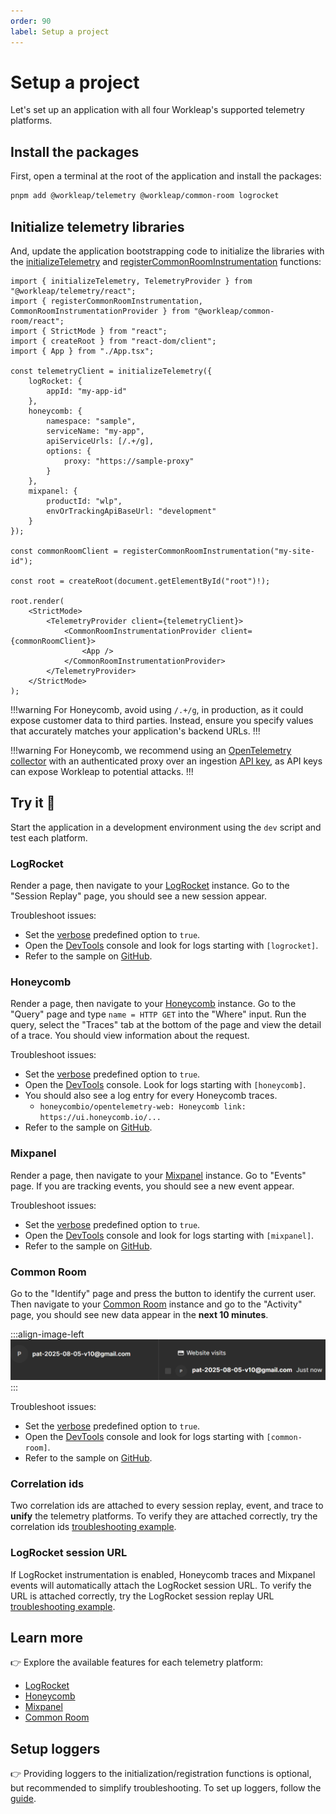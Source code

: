 ```yaml
---
order: 90
label: Setup a project
---
```


# Setup a project

Let's set up an application with all four Workleap's supported telemetry platforms.

## Install the packages

First, open a terminal at the root of the application and install the packages:

```bash
pnpm add @workleap/telemetry @workleap/common-room logrocket
```

## Initialize telemetry libraries

And, update the application bootstrapping code to initialize the libraries with the [initializeTelemetry](../reference/telemetry/initializeTelemetry.md) and [registerCommonRoomInstrumentation](../reference/common-room/registerCommonRoomInstrumentation.md) functions:

```tsx !#7-23,25,31-32,34-35 index.tsx
import { initializeTelemetry, TelemetryProvider } from "@workleap/telemetry/react";
import { registerCommonRoomInstrumentation, CommonRoomInstrumentationProvider } from "@workleap/common-room/react";
import { StrictMode } from "react";
import { createRoot } from "react-dom/client";
import { App } from "./App.tsx";

const telemetryClient = initializeTelemetry({
    logRocket: {
        appId: "my-app-id"
    },
    honeycomb: {
        namespace: "sample",
        serviceName: "my-app",
        apiServiceUrls: [/.+/g],
        options: {
            proxy: "https://sample-proxy"
        }
    },
    mixpanel: {
        productId: "wlp",
        envOrTrackingApiBaseUrl: "development"
    }
});

const commonRoomClient = registerCommonRoomInstrumentation("my-site-id");

const root = createRoot(document.getElementById("root")!);

root.render(
    <StrictMode>
        <TelemetryProvider client={telemetryClient}>
            <CommonRoomInstrumentationProvider client={commonRoomClient}>
                <App />
            </CommonRoomInstrumentationProvider>
        </TelemetryProvider>
    </StrictMode>
);
```

!!!warning
For Honeycomb, avoid using `/.+/g`, in production, as it could expose customer data to third parties. Instead, ensure you specify values that accurately matches your application's backend URLs.
!!!

!!!warning
For Honeycomb, we recommend using an [OpenTelemetry collector](https://docs.honeycomb.io/send-data/opentelemetry/collector/) with an authenticated proxy over an ingestion [API key](https://docs.honeycomb.io/get-started/configure/environments/manage-api-keys/#create-api-key), as API keys can expose Workleap to potential attacks.
!!!

## Try it :rocket:

Start the application in a development environment using the `dev` script and test each platform.

### LogRocket

Render a page, then navigate to your [LogRocket](https://app.logrocket.com/) instance. Go to the "Session Replay" page, you should see a new session appear.

Troubleshoot issues:

- Set the [verbose](../reference/telemetry/initializeTelemetry.md#verbose-mode) predefined option to `true`.
- Open the [DevTools](https://developer.chrome.com/docs/devtools/) console and look for logs starting with `[logrocket]`.
- Refer to the sample on [GitHub](https://github.com/workleap/wl-telemetry/tree/main/samples/all-platforms).

### Honeycomb

Render a page, then navigate to your [Honeycomb](https://ui.honeycomb.io/) instance. Go to the "Query" page and type `name = HTTP GET` into the "Where" input. Run the query, select the "Traces" tab at the bottom of the page and view the detail of a trace. You should view information about the request.

Troubleshoot issues:

- Set the [verbose](../reference/telemetry/initializeTelemetry.md#verbose-mode) predefined option to `true`.
- Open the [DevTools](https://developer.chrome.com/docs/devtools/) console. Look for logs starting with `[honeycomb]`.
- You should also see a log entry for every Honeycomb traces.
    - `honeycombio/opentelemetry-web: Honeycomb link: https://ui.honeycomb.io/...`
- Refer to the sample on [GitHub](https://github.com/workleap/wl-telemetry/tree/main/samples/honeycomb).

### Mixpanel

Render a page, then navigate to your [Mixpanel](https://mixpanel.com/) instance. Go to "Events" page. If you are tracking events, you should see a new event appear.

Troubleshoot issues:

- Set the [verbose](../reference/telemetry/initializeTelemetry.md#verbose-mode) predefined option to `true`.
- Open the [DevTools](https://developer.chrome.com/docs/devtools/) console and look for logs starting with `[mixpanel]`.
- Refer to the sample on [GitHub](https://github.com/workleap/wl-telemetry/tree/main/samples/all-platforms).

### Common Room

Go to the "Identify" page and press the button to identify the current user. Then navigate to your [Common Room](https://app.commonroom.io/) instance and go to the "Activity" page, you should see new data appear in the **next 10 minutes**.

:::align-image-left
![Common Room activity entry|558](../static/common-room/common-room-activity-entry.png)
:::

Troubleshoot issues:

- Set the [verbose](../reference/telemetry/initializeTelemetry.md#verbose-mode) predefined option to `true`.
- Open the [DevTools](https://developer.chrome.com/docs/devtools/) console and look for logs starting with `[common-room]`.
- Refer to the sample on [GitHub](https://github.com/workleap/wl-telemetry/tree/main/samples/all-platforms).

### Correlation ids

Two correlation ids are attached to every session replay, event, and trace to **unify** the telemetry platforms. To verify they are attached correctly, try the correlation ids [troubleshooting example]().

### LogRocket session URL

If LogRocket instrumentation is enabled, Honeycomb traces and Mixpanel events will automatically attach the LogRocket session URL. To verify the URL is attached correctly, try the LogRocket session replay URL [troubleshooting example]().

## Learn more

:point_right: Explore the available features for each telemetry platform:

- [LogRocket](./learn-logrocket/features.md)
- [Honeycomb](./learn-honeycomb/features.md)
- [Mixpanel](./learn-mixpanel/features.md)
- [Common Room](../standalone-libraries/setup-common-room.md)

## Setup loggers

:point_right: Providing loggers to the initialization/registration functions is optional, but recommended to simplify troubleshooting. To set up loggers, follow the [guide](../guides/setup-loggers.md).



